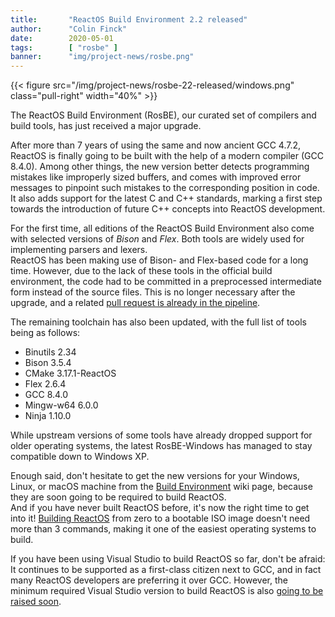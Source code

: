 ```yaml
---
title:       "ReactOS Build Environment 2.2 released"
author:      "Colin Finck"
date:        2020-05-01
tags:        [ "rosbe" ]
banner:      "img/project-news/rosbe.png"
---
```


{{< figure src="/img/project-news/rosbe-22-released/windows.png" class="pull-right" width="40%" >}}

The ReactOS Build Environment (RosBE), our curated set of compilers and build tools, has just received a major upgrade.

After more than 7 years of using the same and now ancient GCC 4.7.2, ReactOS is finally going to be built with the help of a modern compiler (GCC 8.4.0).
Among other things, the new version better detects programming mistakes like improperly sized buffers, and comes with improved error messages to pinpoint such mistakes to the corresponding position in code.
It also adds support for the latest C and C++ standards, marking a first step towards the introduction of future C++ concepts into ReactOS development.

For the first time, all editions of the ReactOS Build Environment also come with selected versions of _Bison_ and _Flex_.
Both tools are widely used for implementing parsers and lexers.  
ReactOS has been making use of Bison- and Flex-based code for a long time.
However, due to the lack of these tools in the official build environment, the code had to be committed in a preprocessed intermediate form instead of the source files.
This is no longer necessary after the upgrade, and a related [pull request is already in the pipeline](https://github.com/reactos/reactos/pull/2148).

The remaining toolchain has also been updated, with the full list of tools being as follows:

* Binutils 2.34
* Bison 3.5.4
* CMake 3.17.1-ReactOS
* Flex 2.6.4
* GCC 8.4.0
* Mingw-w64 6.0.0
* Ninja 1.10.0

While upstream versions of some tools have already dropped support for older operating systems, the latest RosBE-Windows has managed to stay compatible down to Windows XP.

Enough said, don't hesitate to get the new versions for your Windows, Linux, or macOS machine from the [Build Environment](/wiki/Build_Environment) wiki page, because they are soon going to be required to build ReactOS.  
And if you have never built ReactOS before, it's now the right time to get into it!
[Building ReactOS](https://reactos.org/wiki/Building_ReactOS) from zero to a bootable ISO image doesn't need more than 3 commands, making it one of the easiest operating systems to build.

If you have been using Visual Studio to build ReactOS so far, don't be afraid:
It continues to be supported as a first-class citizen next to GCC, and in fact many ReactOS developers are preferring it over GCC.
However, the minimum required Visual Studio version to build ReactOS is also [going to be raised soon](https://github.com/reactos/reactos/pull/2658).
